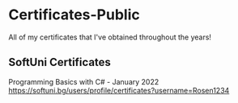 # Certificates-Public
All of my certificates that I've obtained throughout the years!

## SoftUni Certificates
 Programming Basics with C# - January 2022
https://softuni.bg/users/profile/certificates?username=Rosen1234
 

